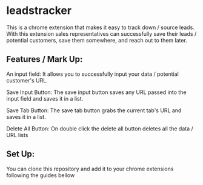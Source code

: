 # leadstracker

This is a chrome extension that makes it easy to track down / source leads. With this extension sales representatives can successfully save their leads / potential customers,
save them somewhere, and reach out to them later.

## Features / Mark Up:

An  input field: It allows you to successfully input your data / potential customer's URL.

Save Input Button: The save input button saves any URL passed into the input field and saves it in a list.

Save Tab Button: The save tab button grabs the current tab's URL and saves it in a list.

Delete All Button: On double click the delete all button deletes all the data / URL lists

## Set Up:

You can clone this repository and add it to your chrome extensions following the guides bellow

